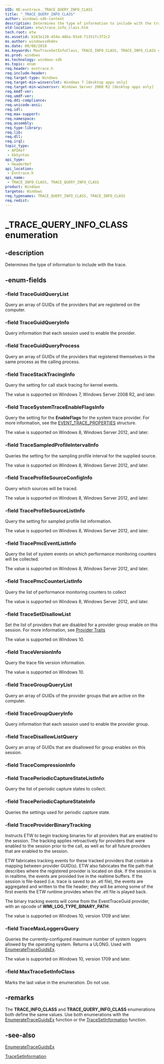 ```yaml
---
UID: NE:evntrace._TRACE_QUERY_INFO_CLASS
title: "_TRACE_QUERY_INFO_CLASS"
author: windows-sdk-content
description: Determines the type of information to include with the trace.
old-location: etw\trace_info_class.htm
tech.root: etw
ms.assetid: b163e120-454a-48ba-93a9-71351fc3f2c2
ms.author: windowssdkdev
ms.date: 08/08/2018
ms.keywords: MaxTraceSetInfoClass, TRACE_INFO_CLASS, TRACE_INFO_CLASS enumeration [ETW], TRACE_INFO_CLASS,TRACE_QUERY_INFO_CLASS, TRACE_INFO_CLASS,TRACE_QUERY_INFO_CLASS enumeration [ETW], TRACE_QUERY_INFO_CLASS, TraceDisallowListQuery, TraceGroupQueryInfo, TraceGroupQueryList, TraceGuidQueryInfo, TraceGuidQueryList, TraceGuidQueryProcess, TraceMaxLoggersQuery, TracePeriodicCaptureStateInfo, TracePeriodicCaptureStateListInfo, TracePmcCounterListInfo, TracePmcEventListInfo, TraceProfileSourceConfigInfo, TraceProfileSourceListInfo, TraceProviderBinaryTracking, TraceSampledProfileIntervalInfo, TraceSetDisallowList, TraceStackTracingInfo, TraceSystemTraceEnableFlagsInfo, TraceVersionInfo, _TRACE_QUERY_INFO_CLASS, etw.trace_info_class, evntrace/MaxTraceSetInfoClass, evntrace/TRACE_INFO_CLASS, evntrace/TraceDisallowListQuery, evntrace/TraceGroupQueryInfo, evntrace/TraceGroupQueryList, evntrace/TraceGuidQueryInfo, evntrace/TraceGuidQueryList, evntrace/TraceGuidQueryProcess, evntrace/TraceMaxLoggersQuery, evntrace/TracePeriodicCaptureStateInfo, evntrace/TracePeriodicCaptureStateListInfo, evntrace/TracePmcCounterListInfo, evntrace/TracePmcEventListInfo, evntrace/TraceProfileSourceConfigInfo, evntrace/TraceProfileSourceListInfo, evntrace/TraceProviderBinaryTracking, evntrace/TraceSampledProfileIntervalInfo, evntrace/TraceSetDisallowList, evntrace/TraceStackTracingInfo, evntrace/TraceSystemTraceEnableFlagsInfo, evntrace/TraceVersionInfo
ms.prod: windows
ms.technology: windows-sdk
ms.topic: enum
req.header: evntrace.h
req.include-header: 
req.target-type: Windows
req.target-min-winverclnt: Windows 7 [desktop apps only]
req.target-min-winversvr: Windows Server 2008 R2 [desktop apps only]
req.kmdf-ver: 
req.umdf-ver: 
req.ddi-compliance: 
req.unicode-ansi: 
req.idl: 
req.max-support: 
req.namespace: 
req.assembly: 
req.type-library: 
req.lib: 
req.dll: 
req.irql: 
topic_type:
 - APIRef
 - kbSyntax
api_type:
 - HeaderDef
api_location:
 - Evntrace.h
api_name:
 - TRACE_INFO_CLASS, TRACE_QUERY_INFO_CLASS
product: Windows
targetos: Windows
req.typenames: TRACE_QUERY_INFO_CLASS, TRACE_INFO_CLASS
req.redist: 
---
```


# _TRACE_QUERY_INFO_CLASS enumeration


## -description


Determines the type of information to include with the trace.


## -enum-fields




### -field TraceGuidQueryList

Query an array of GUIDs of the providers that are registered on the computer.


### -field TraceGuidQueryInfo

Query information that each session used to enable the provider.


### -field TraceGuidQueryProcess

Query an array of GUIDs of the providers that registered themselves in the same process as the calling process.


### -field TraceStackTracingInfo

Query the setting for call stack tracing for kernel events. 

The value is supported on Windows 7, Windows Server 2008 R2, and later. 


### -field TraceSystemTraceEnableFlagsInfo

Query the setting for the <b>EnableFlags</b> for the system trace provider. For more information, see the <a href="https://msdn.microsoft.com/0c967971-8df1-4679-a8a9-a783f5b35860">EVENT_TRACE_PROPERTIES</a> structure. 

The value is supported on Windows 8, Windows Server 2012, and later. 


### -field TraceSampledProfileIntervalInfo

Queries the setting for the sampling profile interval for the supplied source. 

The value is supported on Windows 8, Windows Server 2012, and later. 


### -field TraceProfileSourceConfigInfo

Query which sources will be traced. 

The value is supported on Windows 8, Windows Server 2012, and later. 


### -field TraceProfileSourceListInfo

Query the setting for sampled profile list information. 

The value is supported on Windows 8, Windows Server 2012, and later. 


### -field TracePmcEventListInfo

Query the list of system events on which performance monitoring counters will be collected.

The value is supported on Windows 8, Windows Server 2012, and later. 


### -field TracePmcCounterListInfo

Query the list of performance monitoring counters to  collect 

The value is supported on Windows 8, Windows Server 2012, and later. 


### -field TraceSetDisallowList

Set the list of providers that are disabled for a provider group enable on this session. For more information, see <a href="https://msdn.microsoft.com/97755D64-BF57-4C0D-8ED4-040FC375C4AF">Provider Traits</a>


The value is supported on Windows 10. 


### -field TraceVersionInfo

Query the trace file version information.

The value is supported on Windows 10.


### -field TraceGroupQueryList

Query an array of GUIDs of the provider groups that are active on the computer.


### -field TraceGroupQueryInfo

Query information that each session used to enable the provider group.


### -field TraceDisallowListQuery

Query an array of GUIDs that are disallowed for group enables on this session.


### -field TraceCompressionInfo


### -field TracePeriodicCaptureStateListInfo

Query the list of periodic capture states to collect. 


### -field TracePeriodicCaptureStateInfo

Queries the settings used for periodic capture state.


### -field TraceProviderBinaryTracking

Instructs ETW to begin tracking binaries for all providers that are enabled to the session. The tracking applies retroactively for providers that were enabled to the session prior to the call, as well as for all future providers that are enabled to the session. 

 ETW fabricates tracking events for these tracked providers that contain a mapping between provider GUID(s). ETW also fabricates the file path that describes where the registered provider is located on disk. If the session is in realtime, the events are provided live in the realtime buffers. If the session is file-based (i.e. trace is saved to an .etl file), the events are aggregated and written to the file header; they will be among some of the first events the ETW runtime provides when the .etl file is played back.

 



The binary tracking events will come from the EventTraceGuid provider, with an opcode of <b>WMI_LOG_TYPE_BINARY_PATH</b>.

The value is supported on Windows 10, version 1709 and later.


### -field TraceMaxLoggersQuery

Queries the currently-configured maximum number of system loggers allowed by the operating system.  Returns a ULONG.  Used with <a href="https://msdn.microsoft.com/9d70fe21-1750-4d60-a825-2004f7d666c7">EnumerateTraceGuidsEx</a>.

The value is supported on Windows 10, version 1709 and later.


### -field MaxTraceSetInfoClass

Marks the last value in the enumeration. Do not use.


## -remarks



The <b>TRACE_INFO_CLASS</b> and <b>TRACE_QUERY_INFO_CLASS</b> enumerations both define the same values. Use both enumerations with the <a href="https://msdn.microsoft.com/9d70fe21-1750-4d60-a825-2004f7d666c7">EnumerateTraceGuidsEx</a> function or the <a href="https://msdn.microsoft.com/f4cdbe32-6885-4844-add5-560961c3dd1d">TraceSetInformation</a> function. 




## -see-also




<a href="https://msdn.microsoft.com/9d70fe21-1750-4d60-a825-2004f7d666c7">EnumerateTraceGuidsEx</a>



<a href="https://msdn.microsoft.com/f4cdbe32-6885-4844-add5-560961c3dd1d">TraceSetInformation</a>
 

 

